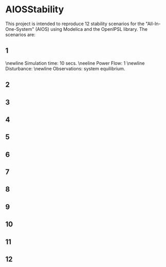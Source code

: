 # AIOSStability

This project is intended to reproduce 12 stability scenarios for the "All-In-One-System" (AIOS) using Modelica and the OpenIPSL library. The scenarios are:

## 1
\newline Simulation time: 10 secs.
\neeline Power Flow: 1 
\newline Disturbance:
\newline Observations: system equilibrium.



## 2

## 3

## 4

## 5

## 6

## 7

## 8

## 9

## 10

## 11

## 12
